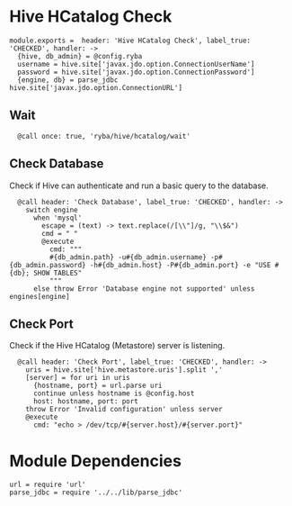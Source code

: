 
# Hive HCatalog Check

    module.exports =  header: 'Hive HCatalog Check', label_true: 'CHECKED', handler: ->
      {hive, db_admin} = @config.ryba
      username = hive.site['javax.jdo.option.ConnectionUserName']
      password = hive.site['javax.jdo.option.ConnectionPassword']
      {engine, db} = parse_jdbc hive.site['javax.jdo.option.ConnectionURL']

## Wait

      @call once: true, 'ryba/hive/hcatalog/wait'

## Check Database

Check if Hive can authenticate and run a basic query to the database.

      @call header: 'Check Database', label_true: 'CHECKED', handler: ->  
        switch engine
          when 'mysql'
            escape = (text) -> text.replace(/[\\"]/g, "\\$&")
            cmd = " "
            @execute
              cmd: """
              #{db_admin.path} -u#{db_admin.username} -p#{db_admin.password} -h#{db_admin.host} -P#{db_admin.port} -e "USE #{db}; SHOW TABLES"
              """
          else throw Error 'Database engine not supported' unless engines[engine]

## Check Port

Check if the Hive HCatalog (Metastore) server is listening.

      @call header: 'Check Port', label_true: 'CHECKED', handler: ->
        uris = hive.site['hive.metastore.uris'].split ','
        [server] = for uri in uris
          {hostname, port} = url.parse uri
          continue unless hostname is @config.host
          host: hostname, port: port
        throw Error 'Invalid configuration' unless server
        @execute
          cmd: "echo > /dev/tcp/#{server.host}/#{server.port}"

# Module Dependencies

    url = require 'url'
    parse_jdbc = require '../../lib/parse_jdbc'
